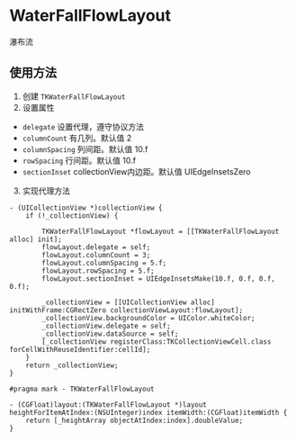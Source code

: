 # WaterFallFlowLayout
瀑布流

## 使用方法

1. 创建 `TKWaterFallFlowLayout`
2. 设置属性
* `delegate`  设置代理，遵守协议方法
* `columnCount`  有几列。默认值 2
* `columnSpacing`  列间距。默认值 10.f
* `rowSpacing`  行间距。默认值 10.f
* `sectionInset`  collectionView内边距。默认值 UIEdgeInsetsZero
3. 实现代理方法

```
- (UICollectionView *)collectionView {
    if (!_collectionView) {
        
        TKWaterFallFlowLayout *flowLayout = [[TKWaterFallFlowLayout alloc] init];
        flowLayout.delegate = self;
        flowLayout.columnCount = 3;
        flowLayout.columnSpacing = 5.f;
        flowLayout.rowSpacing = 5.f;
        flowLayout.sectionInset = UIEdgeInsetsMake(10.f, 0.f, 0.f, 0.f);
        
        _collectionView = [[UICollectionView alloc] initWithFrame:CGRectZero collectionViewLayout:flowLayout];
        _collectionView.backgroundColor = UIColor.whiteColor;
        _collectionView.delegate = self;
        _collectionView.dataSource = self;
        [_collectionView registerClass:TKCollectionViewCell.class forCellWithReuseIdentifier:cellId];
    }
    return _collectionView;
}

#pragma mark - TKWaterFallFlowLayout

- (CGFloat)layout:(TKWaterFallFlowLayout *)layout heightForItemAtIndex:(NSUInteger)index itemWidth:(CGFloat)itemWidth {
    return [_heightArray objectAtIndex:index].doubleValue;
}

```
